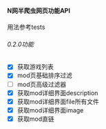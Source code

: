 #### N网半爬虫网页功能API

用法参考tests

###### 0.2.0功能

* [X] 获取游戏列表
* [X] mod页基础排序过滤
* [ ] mod页高级过滤器
* [X] 获取mod详细界面description
* [X] 获取mod详细界面file所有文件
* [X] 获取mod详细界面image
* [X] 获取mod直链
